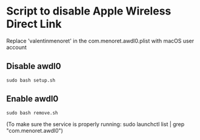 # Script to disable Apple Wireless Direct Link

Replace 'valentinmenoret' in the com.menoret.awdl0.plist with macOS user account

## Disable awdl0

```
sudo bash setup.sh
```

## Enable awdl0

```
sudo bash remove.sh
```

(To make sure the service is properly running: sudo launchctl list | grep "com.menoret.awdl0")
